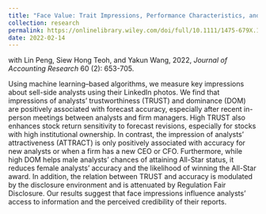 ```yaml
---
title: "Face Value: Trait Impressions, Performance Characteristics, and Market Outcomes for Financial Analysts"
collection: research
permalink: https://onlinelibrary.wiley.com/doi/full/10.1111/1475-679X.12428
date: 2022-02-14
---
```


with Lin Peng, Siew Hong Teoh, and Yakun Wang, 2022, *Journal of Accounting Research* 60 (2): 653-705. 


Using machine learning–based algorithms, we measure key impressions about sell-side analysts using their LinkedIn photos. We find that impressions of analysts’ trustworthiness (TRUST) and dominance (DOM) are positively associated with forecast accuracy, especially after recent in-person meetings between analysts and firm managers. High TRUST also enhances stock return sensitivity to forecast revisions, especially for stocks with high institutional ownership. In contrast, the impression of analysts’ attractiveness (ATTRACT) is only positively associated with accuracy for new analysts or when a firm has a new CEO or CFO. Furthermore, while high DOM helps male analysts’ chances of attaining All-Star status, it reduces female analysts’ accuracy and the likelihood of winning the All-Star award. In addition, the relation between TRUST and accuracy is modulated by the disclosure environment and is attenuated by Regulation Fair Disclosure. Our results suggest that face impressions influence analysts’ access to information and the perceived credibility of their reports.


